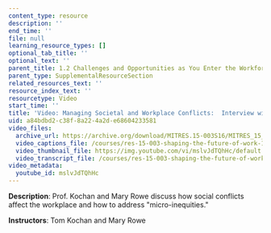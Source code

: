 ```yaml
---
content_type: resource
description: ''
end_time: ''
file: null
learning_resource_types: []
optional_tab_title: ''
optional_text: ''
parent_title: 1.2 Challenges and Opportunities as You Enter the Workforce
parent_type: SupplementalResourceSection
related_resources_text: ''
resource_index_text: ''
resourcetype: Video
start_time: ''
title: 'Video: Managing Societal and Workplace Conflicts:  Interview with Mary Rowe'
uid: a84bdbd2-c38f-8a22-4a2d-e68604233581
video_files:
  archive_url: https://archive.org/download/MITRES.15-003S16/MITRES_15_003S16_1-2-9_360p.mp4
  video_captions_file: /courses/res-15-003-shaping-the-future-of-work-15-662x-spring-2016/579dc53747065ad9aa5c632cc1607282_mslvJdTQhHc.vtt
  video_thumbnail_file: https://img.youtube.com/vi/mslvJdTQhHc/default.jpg
  video_transcript_file: /courses/res-15-003-shaping-the-future-of-work-15-662x-spring-2016/6a5a3829b7fbcffdd0f7ab352e288aae_mslvJdTQhHc.pdf
video_metadata:
  youtube_id: mslvJdTQhHc
---
```


**Description**: Prof. Kochan and Mary Rowe discuss how social conflicts affect the workplace and how to address "micro-inequities."

**Instructors**: Tom Kochan and Mary Rowe